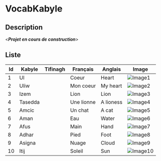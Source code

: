 # VocabKabyle
## Description
<*__Projet en cours de construction__*>

## Liste

| Id  | Kabyle               | Tifinagh | Français        | Anglais             | Image               |
|-----|----------------------|----------|-----------------|---------------------|---------------------|
| 1   | Ul                   |          | Coeur           | Heart               | ![Image1][Img1]     |
| 2   | Uliw                 |          | Mon coeur       | My heart            | ![Image2][Img2]     |
| 3   | Izem                 |          | Lion            | Lion                | ![Image3][Img3]     |
| 4   | Tasedda              |          | Une lionne      | A lioness           | ![Image4][Img4]     |
| 5   | Amcic                |          | Un chat         | A cat               | ![Image5][Img5]     |
| 6   | Aman                 |          | Eau             | Water               | ![Image6][Img6]     |
| 7   | Afus                 |          | Main            | Hand                | ![Image7][Img7]     |
| 8   | Adhar                |          | Pied            | Foot                | ![Image8][Img8]     |
| 9   | Asigna               |          | Nuage           | Cloud               | ![Image9][Img9]     |
| 10  | Itij                 |          | Soleil          | Sun                 | ![Image10][Img10]   |














[Img1]:https://raw.githubusercontent.com/VocabKabyle/VocabKabyle/master/Type_2/images/1.png
[Img2]:https://raw.githubusercontent.com/VocabKabyle/VocabKabyle/master/Type_2/images/2.png
[Img3]:https://raw.githubusercontent.com/VocabKabyle/VocabKabyle/master/Type_2/images/3.png
[Img4]:https://raw.githubusercontent.com/VocabKabyle/VocabKabyle/master/Type_2/images/4.png
[Img5]:https://raw.githubusercontent.com/VocabKabyle/VocabKabyle/master/Type_2/images/5.png
[Img6]:https://raw.githubusercontent.com/VocabKabyle/VocabKabyle/master/Type_2/images/6.png
[Img7]:https://raw.githubusercontent.com/VocabKabyle/VocabKabyle/master/Type_2/images/7.png
[Img8]:https://raw.githubusercontent.com/VocabKabyle/VocabKabyle/master/Type_2/images/8.png
[Img9]:https://raw.githubusercontent.com/VocabKabyle/VocabKabyle/master/Type_2/images/9.png
[Img10]:https://raw.githubusercontent.com/VocabKabyle/VocabKabyle/master/Type_2/images/10.png
